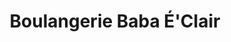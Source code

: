 ---
title: "Boulangerie Baba É'Clair"
url: /olonne-sur-mer/boulangerie-baba-eclair/
shop: Bäckerei
---
